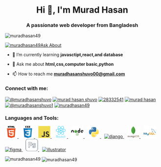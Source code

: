 <h1 align="center">Hi 👋, I'm Murad Hasan</h1>
<h3 align="center">A passionate web developer from Bangladesh</h3>

<p align="left"> <img
        src="https://komarev.com/ghpvc/?username=muradhasan49&label=Profile%20views&color=0e75b6&style=flat"
        alt="muradhasan49"/></p>

<p align="left"> <a href="https://github.com/ryo-ma/github-profile-trophy"><img
            src="https://github-profile-trophy.vercel.app/?username="muradhasan49" alt="muradhasan49"/>Ask About</a> </p>

- 🌱 I’m currently learning **javasctipt,react,and database**

- 💬 Ask me about **html,css,computer basic,python**

- 📫 How to reach me **muradhasanshuvo00@gmail.com**

<h3 align="left">Connect with me:</h3>
<p align="left">
    <a href="https://twitter.com/@muradhasanshuvo" target="blank"><img align="center"
            src="https://raw.githubusercontent.com/rahuldkjain/github-profile-readme-generator/master/src/images/icons/Social/twitter.svg"
            alt="@muradhasanshuvo" height="30" width="40" /></a>
    <a href="https://linkedin.com/in/murad hasan shuvo" target="blank"><img align="center"
            src="https://raw.githubusercontent.com/rahuldkjain/github-profile-readme-generator/master/src/images/icons/Social/linked-in-alt.svg"
            alt="murad hasan shuvo" height="30" width="40" /></a>
    <a href="https://stackoverflow.com/users/28332541" target="blank"><img align="center"
            src="https://raw.githubusercontent.com/rahuldkjain/github-profile-readme-generator/master/src/images/icons/Social/stack-overflow.svg"
            alt="28332541" height="30" width="40" /></a>
    <a href="https://fb.com/murad hasan" target="blank"><img align="center"
            src="https://raw.githubusercontent.com/rahuldkjain/github-profile-readme-generator/master/src/images/icons/Social/facebook.svg"
            alt="murad hasan" height="30" width="40" /></a>
    <a href="https://www.hackerrank.com/muradhasanshuvo1" target="blank"><img align="center"
            src="https://raw.githubusercontent.com/rahuldkjain/github-profile-readme-generator/master/src/images/icons/Social/hackerrank.svg"
            alt="@muradhasanshuvo1" height="30" width="40" /></a>
    <a href="https://www.leetcode.com/muradhasan49" target="blank"><img align="center"
            src="https://raw.githubusercontent.com/rahuldkjain/github-profile-readme-generator/master/src/images/icons/Social/leet-code.svg"
            alt="muradhasan49" height="30" width="40" /></a>
</p>

<h3 align="left">Languages and Tools:</h3>
<p  align="left ">
    <!-- HTML -->
    <a style=" margin-right: 10px; border-radius: 10px;" href="https://www.w3.org/html/" target="_blank" rel="noreferrer">
        <img src="https://raw.githubusercontent.com/devicons/devicon/master/icons/html5/html5-original-wordmark.svg"
            alt="html5" width="40" height="40" />
    </a>
    <!-- CSS -->
    <a style=" margin-right: 10px; border-radius: 10px;"  href="https://www.w3schools.com/css/" target="_blank" rel="noreferrer">
        <img src="https://raw.githubusercontent.com/devicons/devicon/master/icons/css3/css3-original-wordmark.svg"
            alt="css3" width="40" height="40" />
    </a>
    <!-- JavaScript -->
    <a style=" margin-right: 10px; border-radius: 10px;" href="https://developer.mozilla.org/en-US/docs/Web/JavaScript" target="_blank" rel="noreferrer">
        <img src="https://raw.githubusercontent.com/devicons/devicon/master/icons/javascript/javascript-original.svg"
            alt="javascript" width="40" height="40" />
    </a>
    <!-- React -->
    <a style=" margin-right: 10px; border-radius: 10px;" href="https://reactjs.org/" target="_blank" rel="noreferrer">
        <img src="https://raw.githubusercontent.com/devicons/devicon/master/icons/react/react-original-wordmark.svg"
            alt="react" width="40" height="40" />
    </a>
    <!-- Node.js -->
    <a style=" margin-right: 10px; border-radius: 10px;" href="https://nodejs.org" target="_blank" rel="noreferrer">
        <img src="https://raw.githubusercontent.com/devicons/devicon/master/icons/nodejs/nodejs-original-wordmark.svg"
            alt="nodejs" width="40" height="40" />
    </a>
    <!-- Python -->
    <a style=" margin-right: 10px; border-radius: 10px;" href="https://www.python.org" target="_blank" rel="noreferrer">
        <img src="https://raw.githubusercontent.com/devicons/devicon/master/icons/python/python-original.svg"
            alt="python" width="40" height="40" />
    </a>
    <!-- Django -->
    <a style=" margin-right: 10px; border-radius: 10px;" href="https://www.djangoproject.com/" target="_blank" rel="noreferrer">
        <img src="https://cdn.worldvectorlogo.com/logos/django.svg" alt="django" width="40" height="40" />
    </a>
    <!-- MongoDB -->
    <a style=" margin-right: 10px; border-radius: 10px;" href="https://www.mongodb.com/" target="_blank" rel="noreferrer">
        <img src="https://raw.githubusercontent.com/devicons/devicon/master/icons/mongodb/mongodb-original-wordmark.svg"
            alt="mongodb" width="40" height="40" />
    </a>
    <!-- MySQL -->
    <a style=" margin-right: 10px; border-radius: 10px;" href="https://www.mysql.com/" target="_blank" rel="noreferrer">
        <img src="https://raw.githubusercontent.com/devicons/devicon/master/icons/mysql/mysql-original-wordmark.svg"
            alt="mysql" width="40" height="40" />
    </a>
    <!-- Figma -->
    <a style=" margin-right: 10px; border-radius: 10px;" href="https://www.figma.com/" target="_blank" rel="noreferrer">
        <img src="https://www.vectorlogo.zone/logos/figma/figma-icon.svg" alt="figma" width="40" height="40" />
    </a>
    <!-- Photoshop -->
    <a style=" margin-right: 10px; border-radius: 10px;" href="https://www.photoshop.com/en" target="_blank" rel="noreferrer">
        <img src="https://raw.githubusercontent.com/devicons/devicon/master/icons/photoshop/photoshop-line.svg"
            alt="photoshop" width="40" height="40" />
    </a>
    <!-- Illustrator -->
    <a style=" margin-right: 10px; border-radius: 10px;" href="https://www.adobe.com/in/products/illustrator.html" target="_blank" rel="noreferrer">
        <img src="https://www.vectorlogo.zone/logos/adobe_illustrator/adobe_illustrator-icon.svg" alt="illustrator"
            width="40" height="40" />
    </a>
    
</p>


<p><img align="left"
        src="https://github-readme-stats.vercel.app/api/top-langs?username=muradhasan49&show_icons=true&locale=en&layout=compact"
        alt="muradhasan49" /></p>

<p>&nbsp;<img align="center"
        src="https://github-readme-stats.vercel.app/api?username=muradhasan49&show_icons=true&locale=en"
        alt="muradhasan49" /></p>
